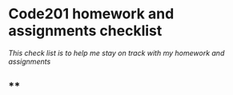# **Code201 homework and assignments checklist**
*This check list is to help me stay on track with my homework and assignments*


## **


